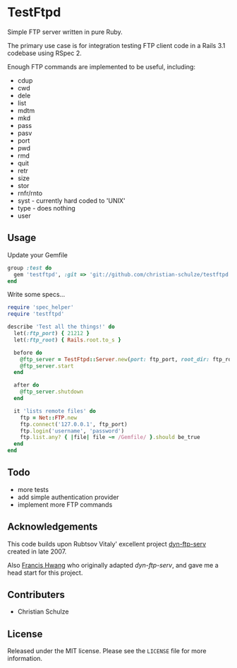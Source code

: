 # TestFtpd

Simple FTP server written in pure Ruby.

The primary use case is for integration testing FTP client code in a Rails 3.1 codebase using RSpec 2. 

Enough FTP commands are implemented to be useful, including:
* cdup
* cwd
* dele
* list
* mdtm
* mkd
* pass
* pasv
* port
* pwd
* rmd
* quit
* retr
* size
* stor
* rnfr/rnto
* syst - currently hard coded to 'UNIX'
* type - does nothing
* user

## Usage

Update your Gemfile

```ruby
group :test do
  gem 'testftpd', :git => 'git://github.com/christian-schulze/testftpd.git', :require => false
end
```

Write some specs...

```ruby
require 'spec_helper'
require 'testftpd'

describe 'Test all the things!' do
  let(:ftp_port) { 21212 }
  let(:ftp_root) { Rails.root.to_s }

  before do
    @ftp_server = TestFtpd::Server.new(port: ftp_port, root_dir: ftp_root)
    @ftp_server.start
  end

  after do
    @ftp_server.shutdown
  end

  it 'lists remote files' do
    ftp = Net::FTP.new
    ftp.connect('127.0.0.1', ftp_port)
    ftp.login('username', 'password')
    ftp.list.any? { |file| file ~= /Gemfile/ }.should be_true
  end
end
```

## Todo

* more tests
* add simple authentication provider
* implement more FTP commands

## Acknowledgements

This code builds upon Rubtsov Vitaly' excellent project [dyn-ftp-serv](http://rubyforge.org/projects/dyn-ftp-serv/) created in late 2007.

Also [Francis Hwang](https://github.com/fhwang/fake_ftp) who originally adapted *dyn-ftp-serv*, and gave me a head start for this project.

## Contributers

* Christian Schulze

## License

Released under the MIT license. Please see the `LICENSE` file for more information.

